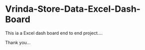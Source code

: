 # Vrinda-Store-Data-Excel-Dash-Board
This ia a Excel dash board end to end project....

Thank you...
